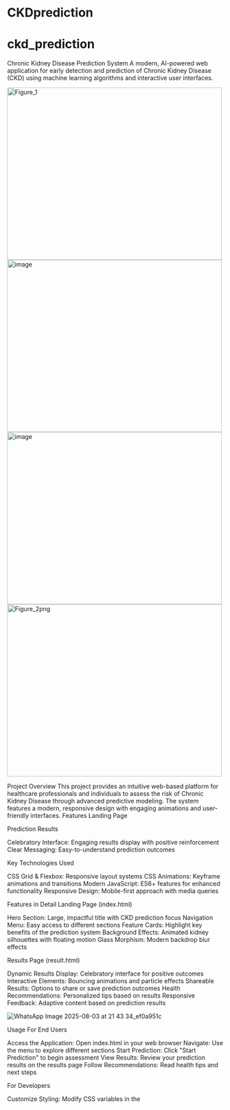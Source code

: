 # CKDprediction

# ckd_prediction
Chronic Kidney Disease Prediction System
A modern, AI-powered web application for early detection and prediction of Chronic Kidney Disease (CKD) using machine learning algorithms and interactive user interfaces.


<img width="500" height="400" alt="Figure_1" src="https://github.com/user-attachments/assets/b874a793-2590-475d-b3b7-7793bea7273a" />
<img width="500" height="400" alt="image" src="https://github.com/user-attachments/assets/ad91ff3c-15e6-4c36-846c-071939c30bb3" />
<img width="500" height="400" alt="image" src="https://github.com/user-attachments/assets/537ca13c-079a-4fc0-a278-0a44e511a445" />
<img width="500" height="400" alt="Figure_2png" src="https://github.com/user-attachments/assets/ac1e743b-b65d-47ff-a22c-0bd6bdc6b4a3" />


 
 Project Overview
This project provides an intuitive web-based platform for healthcare professionals and individuals to assess the risk of Chronic Kidney Disease through advanced predictive modeling. The system features a modern, responsive design with engaging animations and user-friendly interfaces.
 Features
 Landing Page

 Prediction Results

Celebratory Interface: Engaging results display with positive reinforcement
Clear Messaging: Easy-to-understand prediction outcomes

Key Technologies Used

CSS Grid & Flexbox: Responsive layout systems
CSS Animations: Keyframe animations and transitions
Modern JavaScript: ES6+ features for enhanced functionality
Responsive Design: Mobile-first approach with media queries

 Features in Detail
Landing Page (index.html)

Hero Section: Large, impactful title with CKD prediction focus
Navigation Menu: Easy access to different sections
Feature Cards: Highlight key benefits of the prediction system
Background Effects: Animated kidney silhouettes with floating motion
Glass Morphism: Modern backdrop blur effects

Results Page (result.html)

Dynamic Results Display: Celebratory interface for positive outcomes
Interactive Elements: Bouncing animations and particle effects
Shareable Results: Options to share or save prediction outcomes
Health Recommendations: Personalized tips based on results
Responsive Feedback: Adaptive content based on prediction results

![WhatsApp Image 2025-08-03 at 21 43 34_ef0a951c](https://github.com/user-attachments/assets/f7be303d-6f71-45a1-87d3-22b2f24b8718)

 Usage
For End Users

Access the Application: Open index.html in your web browser
Navigate: Use the menu to explore different sections
Start Prediction: Click "Start Prediction" to begin assessment
View Results: Review your prediction results on the results page
Follow Recommendations: Read health tips and next steps

For Developers

Customize Styling: Modify CSS variables in the <style> sections
Add Features: Extend JavaScript functionality as needed
Integrate Backend: Connect to machine learning APIs or databases
Enhance Animations: Add more interactive elements or transitions

 Future Enhancements
Planned Features

 Backend Integration: Connect to ML models for real predictions
 User Authentication: Login/signup functionality
 Data Visualization: Charts and graphs for health metrics
 Multi-language Support: Internationalization
 Progressive Web App: Offline functionality and app-like experience
 Print Reports: Generate PDF reports of predictions

Technical Improvements

 Form Validation: Comprehensive input validation
 API Integration: RESTful API for predictions
 Database Storage: User data and prediction history
 Advanced Analytics: Detailed health insights and trends
